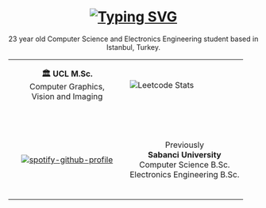 <h1 href="https://github.com/kircova" align="center">
<a href="https://github.com/kircova" ><img src="https://readme-typing-svg.herokuapp.com?font=d&duration=4000&pause=500&color=67DA2B&background=FFFFFF00&center=true&width=435&lines=Hello+There!+%F0%9F%91%8B+" alt="Typing SVG" /></a>
</h1>
<table align="center" width="100%"> 

<tr>
     <p align="center"> 23 year old Computer Science and Electronics Engineering student based in Istanbul, Turkey.
</tr>

<tr>
  <td width="50%">
     <p align="center"> <b>🏛️ UCL M.Sc. </b>  <br>Computer Graphics, <br> Vision and Imaging </b></p>
  </td>
  <td width="50%">
     <br>

![Leetcode Stats](https://leetcard.jacoblin.cool/kircova)
     <br>
     <br>

  </td>   
</tr>
<tr>
  <td width="50%" align="center">
     <br>
       
[![spotify-github-profile](https://spotify-github-profile.vercel.app/api/view?uid=11144270695&cover_image=false&theme=default&show_offline=true&background_color=121212&interchange=true&bar_color=53b14f&bar_color_cover=false)](https://spotify-github-profile.vercel.app/api/view?uid=11144270695&redirect=true)
     <br>
  </td>
  
  <td width="50%">
     <br><br><p align="center"> Previously <br> <b>Sabanci University</b>  <br>Computer Science B.Sc. <br>Electronics Engineering B.Sc. </b></p><br>
  </td>
</tr>
  
</table>


<!--
**kircova/kircova** is a ✨ _special_ ✨ repository because its `README.md` (this file) appears on your GitHub profile.

Here are some ideas to get you started:

- 🔭 I’m currently working on ...
- 🌱 I’m currently learning ...
- 👯 I’m looking to collaborate on ...
- 🤔 I’m looking for help with ...
- 💬 Ask me about ...
- 📫 How to reach me: ...
- 😄 Pronouns: ...
- ⚡ Fun fact: ...
-->

